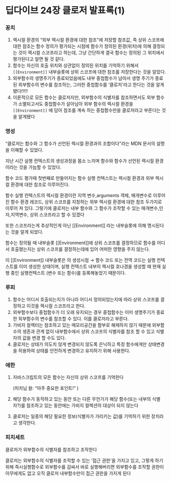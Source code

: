 # 딥다이브 24장 클로저 발표록(1)

### 꽁치

1. 렉시컬 환경의 “외부 렉시컬 환경에 대한 참조"에 저장할 참조값, 즉 상위 스코프에 대한 참조는 함수 정의가 평가되는 시점에 함수가 정의된 환경(위치)에 의해 결정되는 것이 렉시컬 스코프라고 하는데, 그냥 간단하게 결국 함수는 정의된 그 위치에서 평가된다고 알면 될 것 같다.
2. 함수는 자신의 호출 위치와 상관없이 정의된 위치를 기억하기 위해서 `[[Environment]]` 내부슬롯에 상위 스코프에 대한 참조를 저장한다는 것을 알았다.
3. 외부함수의 생명주기가 종료되었음에도 내부 중첩함수가 남아서 생명 주기가 종료된 외부함수의 변수를 참조하는, 그러한 중첩함수를 ‘클로저'라고 한다는 것을 알게됐다!!!!!
4. 이론적으로 모든 함수는 클로저지만,
외부함수의 식별자를 참조하면서도 외부 함수가 소멸되고서도 중첩함수가 살아남아 외부 함수의 렉시컬 환경을 `[[Environment]]` 에 담아 참조를 계속 하는 중첩함수만을 클로저라고 부른다는 것을 알게됐다

### 명성

“클로저는 함수와 그 함수가 선언된 렉시컬 환경과의 조합이다"라는 MDN 문서의 설명을 이해할 수 있었다.

지난 시간 실행 컨텍스트의 생성과정을 몸소 느끼며 함수와 함수가 선언된 렉시컬 환경이라는 것을 가늠할 수 있었다.

함수 코드 평가때 첫번째로 만들어지는 함수 실행 컨텍스트는 렉시컬 환경과 외부 렉시컬 환경에 대한 참조로 이루어진다.

함수 실행 컨텍스트의 렉시컬 환경이란 지역 변수,arguments 객체, 매개변수로 이루어진 함수 환경 레코드, 상위 스코프를 지칭하는 외부 렉시컬 환경에 대한 참조 두가지로 이루어 져 있다.
그렇기에 클로저는 내부 함수와 그 함수가 조작할 수 있는 매개변수,인자,지역변수, 상위 스코프라고 할 수 있겠다

또한 스코프라는게 추상적인게 아닌 [[Environment]] 라는 내부슬롯에 의해 명시된다는 것을 알게 되었다.

함수는 정의될 때 내부슬롯 [[Environment]]에 상위 스코프를 결정하므로
함수를 어디서 호출했는지는 상위 스코프를 결정하는데에 있어 어떠한 영향을 주지 않는다.

이 [[Environment]] 내부슬롯은 의 생성시점
→ 함수 코드 또는 전역 코드는 실행 컨텍스트를 이미 생성한 상태이며, 실행 컨텍스트 내부의 렉시컬 호나경을 생성할 때 현재 실행 중인 실행컨텍스트 (변수 또는 함수)를 등록해놓았기 때문이다.

### 루피

1. 함수는 어디서 호출되는지가 아니라 어디서 정의되었는지에 따라 상위 스코프를 결정하고 이것을 렉시컬 스코프라고 한다.
2. 외부함수보다 중첩함수가 더 오래 유지되는 경우 중첩함수는 이미 생명주기가 종료한 외부함수의 변수를 참조할 수 있다. 이를 클로저라고 부른다.
3. 가비지 컬렉터는 참조하고 있는 메모리공간을 함부로 해제하지 않기 때문에 외부함수의 생존과 관계 없이 내부함수에서 상위 스코프의 식별자를 참조 할 수 있고 식별자의 값을 변경 할 수도 있다.
4. 클로저는 상태가 의도치 않게 변경되지 않도록 은닉하고 특정 함수에게만 상태변경을 허용하여 상태를 안전하게 변경하고 유지하기 위해 사용한다.

### 애한

1. 자바스크립트의 모든 함수는 자신의 상위 스코프를 기억한다
    
    (피치님 왈: “아주 중요한 포인트!” )
    
2. 해당 함수가 동작하고 있는 동안 또는 다른 무언가가 해당 함수(또는 내부의 식별자?)를 참조하고 있는 동안에는 가비지 컬렉션의 대상이 되지 않는다
3. 클로저는 일종의 해당 필요한 정보(식별자가 가리키는 값)를 기억하기 위한 장치라고 생각한다.

### 피치세트

클로저가 외부함수의 식별자를 참조하고 조작한다

클로저는 외부함수의 식별자를 조작할 수 있는 ‘접근 권한'을 가지고 있고, 그렇게 하기 위해 즉시실행함수로 외부함수를 감싸서 바로 실행해버리면 외부함수를 조작할 권한이 아무에게도 없고 오직 클로저 내부함수만이 접근 권한을 가지게 된다